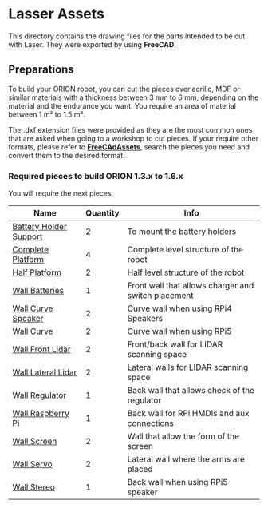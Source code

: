 # Lasser Assets

This directory contains the drawing files for the parts intended to be cut with Laser. They were exported by using **FreeCAD**.

## Preparations

To build your ORION robot, you can cut the pieces over acrilic, MDF or similar materials with a thickness between 3 mm to 6 mm, depending on the material and the endurance you want. You require an area of material between 1 m² to 1.5 m².

The .dxf extension files were provided as they are the most common ones that are asked when going to a workshop to cut pieces. If your require other formats, please refer to **[FreeCAdAssets](/orion_assets/FreeCadAssets/README.md)**, search the pieces you need and convert them to the desired format.

### Required pieces to build ORION 1.3.x to 1.6.x

You will require the next pieces:

| Name                                                                      | Quantity | Info                                                |
|---------------------------------------------------------------------------|----------|-----------------------------------------------------|
| [Battery Holder Support](/orion_assets/LasserAssets/bathold_support.dxf)  |     2    | To mount the battery holders                        |
| [Complete Platform](/orion_assets/LasserAssets/com_plate_template.dxf)    |     4    | Complete level structure of the robot               |
| [Half Platform](/orion_assets/LasserAssets/half_plate_template.dxf)       |     2    | Half level structure of the robot                   |
| [Wall Batteries](/orion_assets/LasserAssets/wall_batteries.dxf)           |     1    | Front wall that allows charger and switch placement |
| [Wall Curve Speaker](/orion_assets/LasserAssets/wall_curve_speaker.dxf)   |     2    | Curve wall when using RPi4 Speakers                 |
| [Wall Curve](/orion_assets/LasserAssets/wall_curve.dxf)                   |     2    | Curve wall when using RPi5                          |
| [Wall Front Lidar](/orion_assets/LasserAssets/wall_flidar.dxf)            |     2    | Front/back wall for LIDAR scanning space            |
| [Wall Lateral Lidar](/orion_assets/LasserAssets/wall_llidar.dxf)          |     2    | Lateral walls for LIDAR scanning space              |
| [Wall Regulator](/orion_assets/LasserAssets/wall_regulator.dxf)           |     1    | Back wall that allows check of the regulator        |
| [Wall Raspberry Pi](/orion_assets/LasserAssets/wall_rpi.dxf)              |     1    | Back wall for RPi HMDIs and aux connections         |
| [Wall Screen](/orion_assets/LasserAssets/wall_screen.dxf)                 |     2    | Wall that allow the form of the screen              |
| [Wall Servo](/orion_assets/LasserAssets/wall_servo.dxf)                   |     2    | Lateral wall where the arms are placed              |
| [Wall Stereo](/orion_assets/LasserAssets/wall_stereo.dxf)                 |     1    | Back wall when using RPi5 speaker                   |
